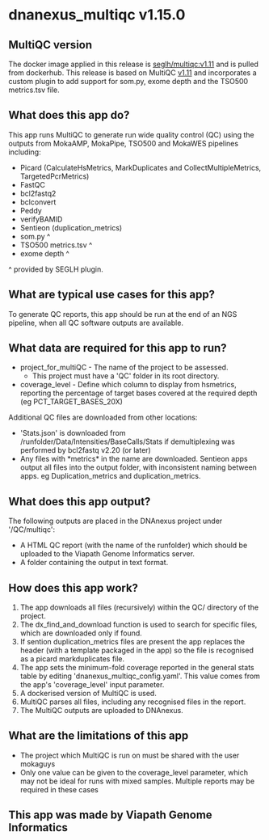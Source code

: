 # dnanexus_multiqc v1.15.0

## MultiQC version
The docker image applied in this release is [seglh/multiqc:v1.11](https://github.com/moka-guys/multiqc_plugins) and is pulled from dockerhub.
This release is based on MultiQC [v1.11](https://github.com/ewels/MultiQC/) and incorporates a custom plugin to add support for som.py, exome depth and the TSO500 metrics.tsv file.

## What does this app do?
This app runs MultiQC to generate run wide quality control (QC) using the outputs from MokaAMP, MokaPipe, TSO500 and MokaWES 
pipelines including:
* Picard (CalculateHsMetrics, MarkDuplicates and CollectMultipleMetrics, TargetedPcrMetrics)
* FastQC 
* bcl2fastq2
* bclconvert
* Peddy
* verifyBAMID
* Sentieon (duplication_metrics)
* som.py ^
* TSO500 metrics.tsv ^
* exome depth ^

^ provided by SEGLH plugin.

## What are typical use cases for this app?
To generate QC reports, this app should be run at the end of an NGS pipeline, when all QC software outputs are available.

## What data are required for this app to run?
* project_for_multiQC - The name of the project to be assessed.
  * This project must have a 'QC' folder in its root directory.
* coverage_level - Define which column to display from hsmetrics, reporting the percentage of target bases covered at 
the required depth (eg PCT_TARGET_BASES_20X)

Additional QC files are downloaded from other locations:
* 'Stats.json' is downloaded from  /runfolder/Data/Intensities/BaseCalls/Stats if demultiplexing was performed by 
bcl2fastq v2.20 (or later) 
* Any files with \*metrics\* in the name are downloaded. Sentieon apps output all files into the output folder, with 
inconsistent naming between apps. eg Duplication_metrics and duplication_metrics. 

## What does this app output?
The following outputs are placed in the DNAnexus project under '/QC/multiqc':
* A HTML QC report (with the name of the runfolder) which should be uploaded to the Viapath Genome Informatics server.
* A folder containing the output in text format.

## How does this app work?
1. The app downloads all files (recursively) within the QC/ directory of the project. 
2. The dx_find_and_download function is used to search for specific files, which are downloaded only if found.
3. If sention duplication_metrics files are present the app replaces the header (with a template packaged in the app) 
so the file is recognised as a picard markduplicates file.
4. The app sets the minimum-fold coverage reported in the general stats table by editing 
'dnanexus_multiqc_config.yaml'. This value comes from the app's 'coverage_level' input parameter.
5. A dockerised version of MultiQC is used. 
6. MultiQC parses all files, including any recognised files in the report.
7. The MultiQC outputs are uploaded to DNAnexus.

## What are the limitations of this app
* The project which MultiQC is run on must be shared with the user mokaguys
* Only one value can be given to the coverage_level parameter, which may not be ideal for runs with mixed samples. 
Multiple reports may be required in these cases

## This app was made by Viapath Genome Informatics
